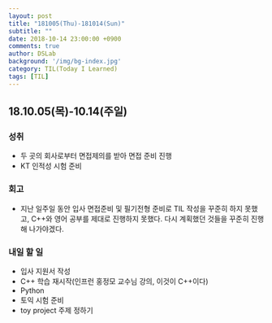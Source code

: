 ```yaml
---
layout: post
title: "181005(Thu)-181014(Sun)"
subtitle: ""
date: 2018-10-14 23:00:00 +0900
comments: true
author: DSLab
background: '/img/bg-index.jpg'
category: TIL(Today I Learned)
tags: [TIL]
---
```


## 18.10.05(목)-10.14(주일)
### 성취
  - 두 곳의 회사로부터 면접제의를 받아 면접 준비 진행
  - KT 인적성 시험 준비

### 회고
  - 지난 일주일 동안 입사 면접준비 및 필기전형 준비로 TIL 작성을 꾸준히 하지 못했고, C++와 영어 공부를 제대로 진행하지 못했다. 다시 계획했던 것들을 꾸준히 진행해 나가야겠다.

### 내일 할 일
  - 입사 지원서 작성
  - C++ 학습 재시작(인프런 홍정모 교수님 강의, 이것이 C++이다)
  - Python
  - 토익 시험 준비
  - toy project 주제 정하기
